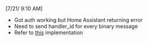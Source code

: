 [7/21/ 9:10 AM]
* Got auth working but Home Assistant returning error
* Need to send handler_id for every binary message
* Refer to [this](https://github.com/slackr31337/PorcupinePipeline/blob/main/voice_pipeline.py#L423) implementation
